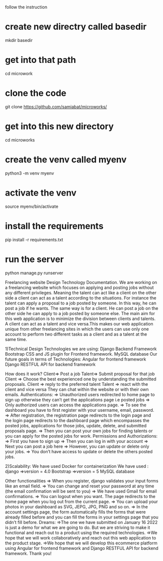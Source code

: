 
follow the instruction
  # create new directry called basedir
  mkdir basedir
  # get into that path
  cd microwork
  # clone the code
  git clone https://github.com/samiabat/microworks/
  # get into this new directory
  cd microworks
  # create the venv called myenv
  python3 -m venv myenv
  # activate the venv
  source myenv/bin/activate
# install the requirements
  pip install -r requirements.txt
# run the server
  python manage.py runserver
  


Freelancing website Design Technology Documentation.
We are working on a freelancing website which focuses on applying and posting jobs without any different privileges.
Meaning the talent can act like a client on the other side a client can act as a talent according to the situations. For instance the talent can apply a proposal to a job posted by someone. In this way, he can post a job if he wants. The same way  is for a client. He can post a job on the other side he can apply to a job posted by someone else. The main aim for this web application is to minimize the division between clients and talents. A client can act as a talent and vice versa.This makes our web application unique from other freelancing sites in which the users can use only one account  to perform two different tasks as a client and as a talent at the same time. 

1)Technical Design
Technologies we are using:
Django Backend Framework
Bootstrap CSS and JS plugin for Frontend framework.
MySQL database
Our future goals in terms of Technologies:
Angular for frontend framework
Django RESTFUL API for backend framework

How does it work?
Client⇒ Post a job
Talent⇒ Submit proposal for that job
Client ⇒ Choose the best experienced one by understanding the submitted proposals.
Client ⇒ reply to the preferred talent
Talent ⇒ react with the client and vice versa
They can chat within the website or with their own emails.
Authentications:
 ⇒ Unauthorized users redirected to home page to sign up otherwise they can’t get the applications page i.e posted jobs
⇒ Only authorized users can access the applications page.
⇒ To see the dashboard you have to first register with your username, email, password.
⇒ After registration, the registration page redirects to the login page and the login page redirects to the dashboard page which encompasses the posted jobs, applications for those jobs, update, delete, and submitted proposals page.
⇒ Then you can post your own jobs for finding talents or you can apply for the posted jobs for work.
Permissions and Authorizations:
⇒ First you have to sign up
⇒ Then you can log in with your account
⇒ Next you can post a job here
⇒ However, you can update or delete only your  jobs.
⇒ You don’t have access to update or delete the others posted jobs.

2)Scalability:
We have used Docker for containerization
We have used :
django ⇒version = 4.0
Bootstrap ⇒version = 5
MySQL database

Other functionalities
⇒ When you register, django validates your input forms like an email field.
⇒ You can change and reset your password at any time (the email confirmation will be sent to you)
⇒ We have used Gmail for email confirmations.
⇒ You can logout when you want. The page redirects to the home page when you log out from the current page.
⇒ You can upload your photos in your dashboard as SVG, JEPG, JPG, PNG and so on.
⇒ In the account settings page, the form automatically fills the forms that were already filled before and you can fill the forms in your settings page that you didn’t fill before.
Dreams:
⇒The one we have submitted on January 16 2022 is just a demo for what we are going to do. But we are striving to make it functional and reach out to a product using the required technologies.
⇒We hope that we will work collaboratively and reach out  this web application to the product stage. 
⇒We hope that we will develop this ecommerce platform using Angular for frontend framework and Django RESTFUL API for backend framework.
Thank you!

